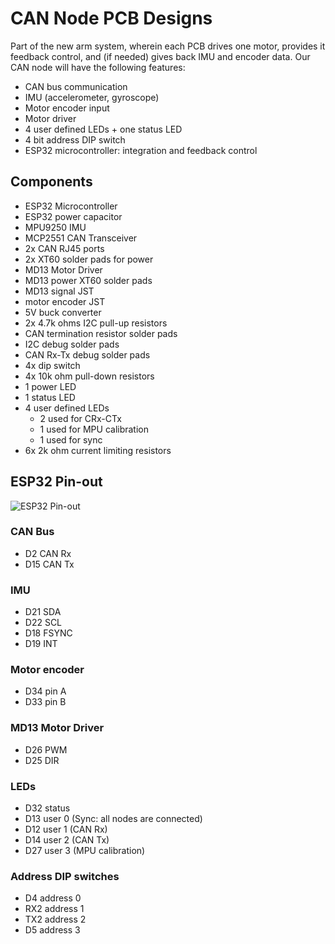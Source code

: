# CAN Node PCB Designs

Part of the new arm system, wherein each PCB drives one motor, provides it feedback control, and (if needed) gives back IMU and encoder data. Our CAN node will have the following features:

- CAN bus communication
- IMU (accelerometer, gyroscope)
- Motor encoder input
- Motor driver
- 4 user defined LEDs + one status LED
- 4 bit address DIP switch
- ESP32 microcontroller: integration and feedback control

## Components
- ESP32 Microcontroller
- ESP32 power capacitor
- MPU9250 IMU
- MCP2551 CAN Transceiver
- 2x CAN RJ45 ports
- 2x XT60 solder pads for power
- MD13 Motor Driver
- MD13 power XT60 solder pads
- MD13 signal JST
- motor encoder JST
- 5V buck converter
- 2x 4.7k ohms I2C pull-up resistors
- CAN termination resistor solder pads
- I2C debug solder pads
- CAN Rx-Tx debug solder pads
- 4x dip switch
- 4x 10k ohm pull-down resistors
- 1 power LED
- 1 status LED
- 4 user defined LEDs
    - 2 used for CRx-CTx
    - 1 used for MPU calibration
    - 1 used for sync
- 6x 2k ohm current limiting resistors

## ESP32 Pin-out

![ESP32 Pin-out](https://lastminuteengineers.com/wp-content/uploads/iot/ESP32-Pinout.png)

### CAN Bus
-  D2 CAN Rx
- D15 CAN Tx

### IMU
- D21 SDA
- D22 SCL
- D18 FSYNC
- D19 INT

### Motor encoder
- D34 pin A
- D33 pin B

### MD13 Motor Driver
- D26 PWM
- D25 DIR

### LEDs
- D32 status
- D13 user 0 (Sync: all nodes are connected)
- D12 user 1 (CAN Rx)
- D14 user 2 (CAN Tx)
- D27 user 3 (MPU calibration)

### Address DIP switches
- D4 address 0
- RX2 address 1
- TX2 address 2
- D5 address 3